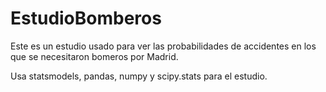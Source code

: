 # EstudioBomberos
Este es un estudio usado para ver las probabilidades de accidentes en los que se necesitaron bomeros por Madrid.

Usa statsmodels, pandas, numpy y scipy.stats para el estudio.
